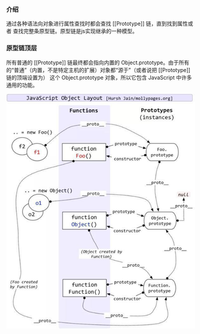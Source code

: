 ### 介绍

通过各种语法向对象进行属性查找时都会查找 [[Prototype]] 链，直到找到属性或者 查找完整条原型链。原型链是js实现继承的一种模型。

### 原型链顶层

所有普通的 [[Prototype]] 链最终都会指向内置的 Object.prototype。由于所有的“普通”（内置，不是特定主机的扩展）对象都“源于”（或者说把 [[Prototype]] 链的顶端设置为） 这个 Object.prototype 对象，所以它包含 JavaScript 中许多通用的功能。



![prototype](.\img\prototype.jpg)